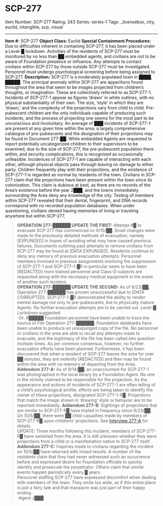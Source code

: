 # SCP-277
Item Number: SCP-277
Rating: 243
Series: series-1
Tags: _licensebox, city, euclid, intangible, scp, visual

---

**Item #:** SCP-277
**Object Class:** Euclid
**Special Containment Procedures:** Due to difficulties inherent in containing SCP-277, it has been placed under a Level-█ lockdown. Activities of the residents of SCP-277 must be monitored by no less than ██ embedded agents, and civilians are not to be aware of Foundation presence or influence. Any attempts to contact civilians within SCP-277 by those outside SCP-277 must be investigated. Personnel must undergo psychological screening before being assigned to SCP-277.
**Description:** SCP-277 is a moderately populated town in ████, █████. The principal anomaly within SCP-277 are apparitions found throughout the area that seem to be images projected from children’s thoughts, or imagination. These are collectively referred to as SCP-277-1. Incidents of SCP-277-1 appear as figures ‘drawn’ in white outlines, with no physical substantiality of their own. The size, ‘style’ in which they are ‘drawn,’ and the complexity of the projections vary from child to child.
Pre-pubescent children are the only individuals capable of producing such incidents, and the process of projecting one seems for the most part to be unconscious and involuntary. An average of ███ incidents of SCP-277-1 are present at any given time within the area; a largely comprehensive catalogue of pre-pubescents and the designation of their projections may be found in Document 277-██. While embedded Agents are requested to report potentially uncategorized children to their supervisors to be examined, due to the size of SCP-277, the pre-pubescent population there within, and security complications, this is recognized as occasionally unfeasible.
Incidences of SCP-277-1 are capable of interacting with each other, although physical objects pass through leaving no damage to either party. Children frequently play with their projections, and the existence of SCP-277-1 is regarded as normal by residents of the town.
Civilians in SCP-277 claim that the projections have been present within the town since its colonization. This claim is dubious at best, as there are no records of the Area’s existence before the year 2███, and the towns immediately surrounding the Area deny any knowledge of the city. Testing of members within SCP-277 revealed that their dental, fingerprint, and DNA records correspond with no recorded population databases. When under questioning, civilians denied having memories of living or traveling anywhere but within SCP-277.
> **OPERATION 277-██████ UPDATE THE FIRST:** Attempt #█ to evacuate SCP-277 has commenced on 6/15/██. Small changes were made to the previously detailed methods of evacuation, namely [EXPUNGED] in hopes of avoiding what may have caused previous failures. Documents outlining past attempts to remove civilians from SCP-277 may be found at [DATA EXPUNGED]. Residents continue to deny any memory of previous evacuation attempts. Personnel members involved in previous assignments involving the suppression of SCP-277-1 and SCP-277-1-█R in particular seem to have been [REDACTED] more trained personnel and Class-D subjects are requested along with the necessary medical equipment in the event of another such incident.  
>  **OPERATION 277-██████ UPDATE THE SECOND:** As of 6/23/██, Operation 277-██████ has proven unsuccessful due to [DATA CORRUPTED]. SCP-277-1-█R demonstrated the ability to render mental damage not only to pre-pubescents, but to physically mature Agents. No further evacuation attempts are to be carried out. Level-█ Lockdown suggested.  
>  -Dr. R█████
Foundation personnel have been unable to trace the source of File Operation 277-██████. Foundation databanks have been unable to produce an unexpunged copy of the file. No personnel or civilians in the area are able to recall any attempts made to evacuate, and the legitimacy of the file has been called into question multiple times. As per common consensus, however, no further evacuation efforts have been planned. Furthermore, it has been discovered that when a resident of SCP-277 leaves the area for over ██ minutes, they are violently [REDACTED] and then may be found within the area with no memory of departing from the Area.
**Addendum 277-A:** As of 9/14/██, an unaccounted-for SCP-277-1 was photographed in the local library by a Foundation Agent. No one in the vicinity claimed to be responsible for the projection. As the appearance and actions of incidents of SCP-277-1 are often telling of a child’s psychological profile, efforts are being taken to identify the owner of these projections, designated SCP-277-1-R█. Projections that match the image shown in ‘drawing’ style or behavior are to be reported immediately.
**Addendum 277-B:** Sightings of projections that are similar to SCP-277-R█ have tripled in frequency since 9/23/██. On 10/5/██, there were ██ child casualties made by members of SCP-277-R█ upon childrens’ projections. See [Interview 277-A](/277interview) for details.  
UPDATE: Three months following this incident, members of SCP-277-R█ have vanished from the area. It is still unknown whether they were projections from a child or a manifestation native to SCP-277 itself.
**Addendum 277-C:**
> Inquiries made to civilians regarding the incident on 10/5/██ have returned with mixed results. A number of the residents claim that they had never witnessed such an occurrence before and expressed desire for Foundation officials to quickly identify and prosecute the perpetrator. Others claim that similar events happen periodically every █ years.  
>  Personnel staffing SCP-277 have expressed discomfort when dealing with members of the town. They smile too wide, as if this entire place is just a fairy tale and that massacre was just part of their happy ending.  
>  -Agent J███